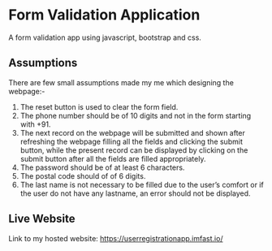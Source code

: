 # Form Validation Application

A form validation app using javascript, bootstrap and css.

## Assumptions

There are few small assumptions made my me which designing the webpage:-

1. The reset button is used to clear the form field.
2. The phone number should be of 10 digits and not in the form starting with +91.
3. The next record on the webpage will be submitted and shown after refreshing the webpage filling all the fields and clicking the submit button, while the present record can be displayed by clicking on the submit button after all the fields are filled appropriately.
4. The password should be of at least 6 characters.
5. The postal code should of of 6 digits.
6. The last name is not necessary to be filled due to the user’s comfort or if the user do not have any lastname, an error should not be displayed.

## Live Website

Link to my hosted website: https://userregistrationapp.imfast.io/
